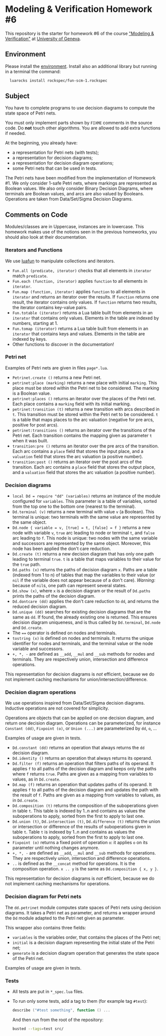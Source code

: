 # Modeling & Verification Homework #6

This repository is the starter for homework #6 of the course
["Modeling & Verification"](https://moodle.unige.ch/course/view.php?id=183)
at [University of Geneva](http://www.unige.ch).

## Environment

Please install the [environment](https://github.com/cui-unige/modeling-verification).
Install also an additional library but running in a terminal the command:

```sh
  luarocks install rockspec/fun-scm-1.rockspec
```

## Subject

You have to complete programs to use decision diagrams to compute the state
space of Petri nets.

You must only implement parts shown by `FIXME` comments in the source code.
Do **not** touch other algorithms.
You are allowed to add extra functions if needed.

At the beginning, you already have:
* a representation for Petri nets (with tests);
* a representation for decision diagrams;
* a representation for decision diagram operations;
* some Petri nets that can be used in tests.

The Petri nets have been modified from the implementation of Homework #1.
We only consider 1-safe Petri nets, where markings are represented as Boolean
values.
We also only consider Binary Decision Diagrams, where terminals are Boolean
values, and arcs are also valued by Booleans.
Operations are taken from Data/Set/Sigma Decision Diagrams.

## Comments on Code

Modules/classes are in Uppercase, instances are in lowercase.
This homework makes use of the notions seen in the previous homeworks,
you should also look at their documentation.

### Iterators and Functions

We use [luafun](https://github.com/rtsisyk/luafun) to manipulate collections
and iterators.

* `Fun.all (predicate, iterator)` checks that all elements in `iterator`
  match `predicate`.
* `Fun.each (function, iterator)` applies `function` to all elements in
  `iterator`.
* `Fun.map (function, iterator)` applies `function` to all elements in
  `iterator` and returns an iterator over the results.
  If `function` returns one result, the iterator contains only values.
  If `function` returns two results, the iterator contains key-value pairs.
* `Fun.totable (iterator)` returns a Lua table built from elements in an
  `iterator` that contains only values.
  Elements in the table are indexed by numbers, starting at 1.
* `Fun.tomap (iterator)` returns a Lua table built from elements in an
  `iterator` that contains keys and values.
  Elements in the table are indexed by keys.
* Other functions to discover in the documentation!

### Petri net

Examples of Petri nets are given in files `page*.lua`.

* `Petrinet.create ()` returns a new Petri net.
* `petrinet:place (marking)` returns a new place with initial `marking`.
  This place must be stored within the Petri net to be considered.
  The marking is a Boolean value.
* `petrinet:places ()` returns an iterator over the places of the Petri net.
  Each place contains a `marking` field with its initial marking.
* `petrinet:transition (t)` returns a new transition with arcs described in `t`.
  This transition must be stored within the Petri net to be considered.
  `t` is a table that maps places to the arc valuation (negative for pre arcs,
  positive for post arcs).
* `petrinet:transitions ()` returns an iterator over the transitions of the
  Petri net.
  Each transition contains the mapping given as parameter `t` when it was built.
* `transition:pre ()` returns an iterator over the pre arcs of the transition.
  Each arc contains a `place` field that stores the input place,
  and a `valuation` field that stores the arc valuation (a positive number).
* `transition:post ()` returns an iterator over the post arcs of the transition.
  Each arc contains a `place` field that stores the output place,
  and a `valuation` field that stores the arc valuation (a positive number).

### Decision diagrams

* `local Dd = require "dd" (variables)` returns an instance of the module configured
  for `variables`. This parameter is a table of variables, sorted from the
  top one to the bottom one (nearest to the terminal).
* `Dd.terminal (v)` returns a new terminal with value `v` (a Boolean).
  This terminal is unique: two terminals with the same value are represented
  by the same object.
* `Dd.node { variable = v, [true] = t, [false] = f }` returns a new node
  with variable `v`, `true` arc leading to node or terminal `t`, and `false`
  arc leading to `f`.
  This node is unique: two nodes with the same variable and successors are
  represented by the same object.
  Moreover, this node has been applied the don't care reduction.
* `Dd.create (t)` returns a new decision diagram that has only one path
  leading to terminal `true`.
  `t` is a table that maps variables to their value for the `true` path.
* `Dd.paths (x)` returns the paths of decision diagram `x`.
  Paths are a table (indexed from 1 to n) of tables that map the variables
  to their value (or `nil` if the variable does not appear because of a
  don't care).
  *Warning:* because of `nil`s, one path can represent several states.
* `Dd.show (x)`, where `x` is a decision diagram or the result of `Dd.paths`
  prints the paths of the decision diagram.
* `Dd.dontcare (dd)` applies the don't care reduction to `dd`,
  and returns the reduced decision diagram.
* `Dd.unique (dd)` searches for existing decision diagrams that are the same
  as `dd`. If found, the already existing one is returned.
  This ensures decision diagram uniqueness, and is thus called by
  `Dd.terminal`, `Dd.node` and `Dd.create`.
* The `==` operator is defined on nodes and terminals.
* `tostring (x)` is defined on nodes and terminals. It returns the unique
  identifier for nodes and terminals, and the terminal value or the node
  variable and successors.
* `+, *, -` are defined as `__add`, `__mul` and `__sub` methods for nodes
  and terminals. They are respectively union, intersection and difference
  operations.

This representation for decision diagrams is *not* efficient, because we
do not implement caching mechanisms for union/intersection/difference.

### Decision diagram operations

We use operations inspired from Data/Set/Sigma decision diagrams.
Inductive operations are not covered for simplicity.

Operations are objects that can be applied on one decision diagram,
and return one decision diagram.
Operations can be parameterized, for instance `Constant (dd)`,
`Fixpoint (o)`, or `Union (...)` are parameterized by `dd`, `o`, ...

Examples of usage are given in tests.

* `Dd.constant (dd)` returns an operation that always returns the `dd` decision
  diagram.
* `Dd.identity ()` returns an operation that always returns its operand.
* `Dd.filter (f)` returns an operation that filters paths of its operand.
  It applies `f` to all paths of the decision diagram and keeps only the
  paths where `f` returns `true`.
  Paths are given as a mapping from variables to values, as in `Dd.create`.
* `Dd.map (f)` returns an operation that updates paths of its operand.
  It applies `f` to all paths of the decision diagram and updates the path
  with the result of `f`.
  Paths are given as a mapping from variables to values, as in `Dd.create`.
* `Dd.composition (t)` returns the composition of the suboperations given in
  table `t`. This table is indexed by 1..n and contains as values the
  suboperations to apply, sorted from the first to apply to last one.
* `Dd.union (t)`, `Dd.intersection (t)`, `Dd.difference (t)`
  returns the union or intersection or difference of
  the results of suboperations given in table `t`.
  Table `t` is indexed by 1..n and contains as values the
  suboperations to apply, sorted from the first to apply to last one.
* `Fixpoint (o)` returns a fixed point of operation `o`:
  it applies `o` on its parameter until nothing changes anymore.
* `+, *, -` are defined as `__add`, `__mul` and `__sub` methods for operations.
  They are respectively union, intersection and difference operations.
* `..` is defined as the `__concat` method for operations.
  It is the composition operation.
  `x .. y` is the same as `Dd.composition { x, y }`.

This representation for decision diagrams is *not* efficient, because we
do not implement caching mechanisms for operations.


### Decision diagram for Petri nets

The `dd.petrinet` module computes state spaces of Petri nets using decision
diagrams.
It takes a Petri net as parameter, and returns a wrapper around the `Dd` module
adapted to the Petri net given as parameter.

This wrapper also contains three fields:

* `variables` is the variables order, that contains the places of the Petri net;
* `initial` is a decision diagram representing the initial state of the Petri net;
* `generate` is a decision diagram operation that generates the state space of the Petri net.

Examples of usage are given in tests.

### Tests

* All tests are put in `*_spec.lua` files.
* To run only some tests, add a tag to them (for example tag `#test`):

  ```lua
  describe ("#test something", function () ...
  ```
  And then run from the root of the repository:

  ```sh
  busted --tags=test src/
  ```
